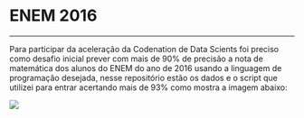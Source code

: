 # ENEM 2016

---

Para participar da aceleração da Codenation de Data Scients foi preciso como desafio inicial prever com mais de 90% de precisão a nota de matemática dos alunos do ENEM do ano de 2016 usando a linguagem de programação desejada, nesse repositório estão os dados e o script que utilizei para entrar acertando mais de 93% como mostra a imagem abaixo:


![](https://github.com/kaique-fhs/ENEM2016/Resultado.PNG)

